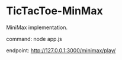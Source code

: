 # TicTacToe-MinMax
MiniMax implementation.

command: node app.js

endpoint: http://127.0.0.1:3000/minimax/play/
